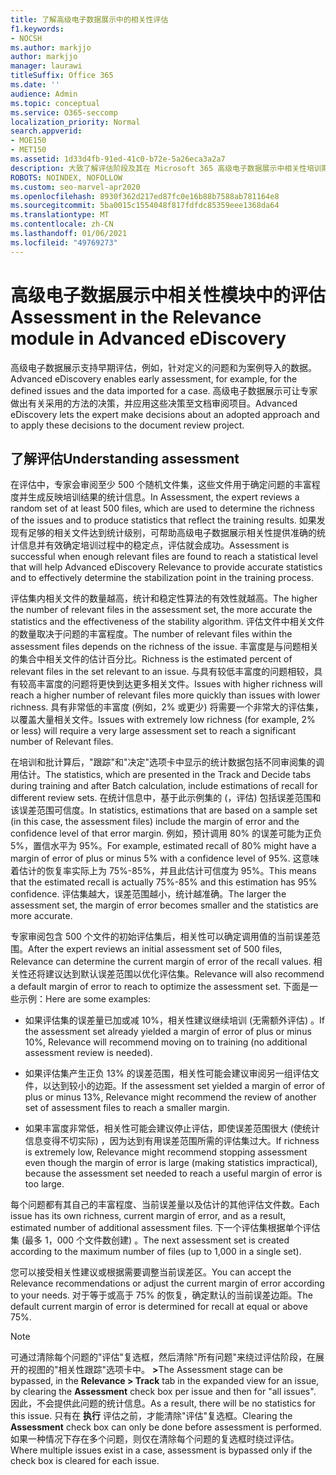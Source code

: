 ```yaml
---
title: 了解高级电子数据展示中的相关性评估
f1.keywords:
- NOCSH
ms.author: markjjo
author: markjjo
manager: laurawi
titleSuffix: Office 365
ms.date: ''
audience: Admin
ms.topic: conceptual
ms.service: O365-seccomp
localization_priority: Normal
search.appverid:
- MOE150
- MET150
ms.assetid: 1d33d4fb-91ed-41c0-b72e-5a26eca3a2a7
description: 大致了解评估阶段及其在 Microsoft 365 高级电子数据展示中相关性培训期间确定问题丰富的角色。
ROBOTS: NOINDEX, NOFOLLOW
ms.custom: seo-marvel-apr2020
ms.openlocfilehash: 8930f362d217ed87fc0e16b88b7588ab781164e8
ms.sourcegitcommit: 5ba0015c1554048f817fdfdc85359eee1368da64
ms.translationtype: MT
ms.contentlocale: zh-CN
ms.lasthandoff: 01/06/2021
ms.locfileid: "49769273"
---
```

# <a name="assessment-in-the-relevance-module-in-advanced-ediscovery"></a><span data-ttu-id="6b580-103">高级电子数据展示中相关性模块中的评估</span><span class="sxs-lookup"><span data-stu-id="6b580-103">Assessment in the Relevance module in Advanced eDiscovery</span></span>
  
<span data-ttu-id="6b580-104">高级电子数据展示支持早期评估，例如，针对定义的问题和为案例导入的数据。</span><span class="sxs-lookup"><span data-stu-id="6b580-104">Advanced eDiscovery enables early assessment, for example, for the defined issues and the data imported for a case.</span></span> <span data-ttu-id="6b580-105">高级电子数据展示可让专家做出有关采用的方法的决策，并应用这些决策至文档审阅项目。</span><span class="sxs-lookup"><span data-stu-id="6b580-105">Advanced eDiscovery lets the expert make decisions about an adopted approach and to apply these decisions to the document review project.</span></span>
  
## <a name="understanding-assessment"></a><span data-ttu-id="6b580-106">了解评估</span><span class="sxs-lookup"><span data-stu-id="6b580-106">Understanding assessment</span></span>

<span data-ttu-id="6b580-107">在评估中，专家会审阅至少 500 个随机文件集，这些文件用于确定问题的丰富程度并生成反映培训结果的统计信息。</span><span class="sxs-lookup"><span data-stu-id="6b580-107">In Assessment, the expert reviews a random set of at least 500 files, which are used to determine the richness of the issues and to produce statistics that reflect the training results.</span></span> <span data-ttu-id="6b580-108">如果发现有足够的相关文件达到统计级别，可帮助高级电子数据展示相关性提供准确的统计信息并有效确定培训过程中的稳定点，评估就会成功。</span><span class="sxs-lookup"><span data-stu-id="6b580-108">Assessment is successful when enough relevant files are found to reach a statistical level that will help Advanced eDiscovery Relevance to provide accurate statistics and to effectively determine the stabilization point in the training process.</span></span> 
  
<span data-ttu-id="6b580-109">评估集内相关文件的数量越高，统计和稳定性算法的有效性就越高。</span><span class="sxs-lookup"><span data-stu-id="6b580-109">The higher the number of relevant files in the assessment set, the more accurate the statistics and the effectiveness of the stability algorithm.</span></span> <span data-ttu-id="6b580-110">评估文件中相关文件的数量取决于问题的丰富程度。</span><span class="sxs-lookup"><span data-stu-id="6b580-110">The number of relevant files within the assessment files depends on the richness of the issue.</span></span> <span data-ttu-id="6b580-111">丰富度是与问题相关的集合中相关文件的估计百分比。</span><span class="sxs-lookup"><span data-stu-id="6b580-111">Richness is the estimated percent of relevant files in the set relevant to an issue.</span></span> <span data-ttu-id="6b580-112">与具有较低丰富度的问题相较，具有较高丰富度的问题将更快到达更多相关文件。</span><span class="sxs-lookup"><span data-stu-id="6b580-112">Issues with higher richness will reach a higher number of relevant files more quickly than issues with lower richness.</span></span> <span data-ttu-id="6b580-113">具有非常低的丰富度 (例如，2% 或更少) 将需要一个非常大的评估集，以覆盖大量相关文件。</span><span class="sxs-lookup"><span data-stu-id="6b580-113">Issues with extremely low richness (for example, 2% or less) will require a very large assessment set to reach a significant number of Relevant files.</span></span>
  
<span data-ttu-id="6b580-114">在培训和批计算后，"跟踪"和"决定"选项卡中显示的统计数据包括不同审阅集的调用估计。</span><span class="sxs-lookup"><span data-stu-id="6b580-114">The statistics, which are presented in the Track and Decide tabs during training and after Batch calculation, include estimations of recall for different review sets.</span></span> <span data-ttu-id="6b580-115">在统计信息中，基于此示例集的 (，评估) 包括误差范围和该误差范围可信度。</span><span class="sxs-lookup"><span data-stu-id="6b580-115">In statistics, estimations that are based on a sample set (in this case, the assessment files) include the margin of error and the confidence level of that error margin.</span></span> <span data-ttu-id="6b580-116">例如，预计调用 80% 的误差可能为正负 5%，置信水平为 95%。</span><span class="sxs-lookup"><span data-stu-id="6b580-116">For example, estimated recall of 80% might have a margin of error of plus or minus 5% with a confidence level of 95%.</span></span> <span data-ttu-id="6b580-117">这意味着估计的恢复率实际上为 75%-85%，并且此估计可信度为 95%。</span><span class="sxs-lookup"><span data-stu-id="6b580-117">This means that the estimated recall is actually 75%-85% and this estimation has 95% confidence.</span></span> <span data-ttu-id="6b580-118">评估集越大，误差范围越小，统计越准确。</span><span class="sxs-lookup"><span data-stu-id="6b580-118">The larger the assessment set, the margin of error becomes smaller and the statistics are more accurate.</span></span> 
  
<span data-ttu-id="6b580-119">专家审阅包含 500 个文件的初始评估集后，相关性可以确定调用值的当前误差范围。</span><span class="sxs-lookup"><span data-stu-id="6b580-119">After the expert reviews an initial assessment set of 500 files, Relevance can determine the current margin of error of the recall values.</span></span> <span data-ttu-id="6b580-120">相关性还将建议达到默认误差范围以优化评估集。</span><span class="sxs-lookup"><span data-stu-id="6b580-120">Relevance will also recommend a default margin of error to reach to optimize the assessment set.</span></span> <span data-ttu-id="6b580-121">下面是一些示例：</span><span class="sxs-lookup"><span data-stu-id="6b580-121">Here are some examples:</span></span>
  
- <span data-ttu-id="6b580-122">如果评估集的误差量已加或减 10%，相关性建议继续培训 (无需额外评估) 。</span><span class="sxs-lookup"><span data-stu-id="6b580-122">If the assessment set already yielded a margin of error of plus or minus 10%, Relevance will recommend moving on to training (no additional assessment review is needed).</span></span> 

- <span data-ttu-id="6b580-123">如果评估集产生正负 13% 的误差范围，相关性可能会建议审阅另一组评估文件，以达到较小的边距。</span><span class="sxs-lookup"><span data-stu-id="6b580-123">If the assessment set yielded a margin of error of plus or minus 13%, Relevance might recommend the review of another set of assessment files to reach a smaller margin.</span></span> 

- <span data-ttu-id="6b580-124">如果丰富度非常低，相关性可能会建议停止评估，即使误差范围很大 (使统计信息变得不切实际) ，因为达到有用误差范围所需的评估集过大。</span><span class="sxs-lookup"><span data-stu-id="6b580-124">If richness is extremely low, Relevance might recommend stopping assessment even though the margin of error is large (making statistics impractical), because the assessment set needed to reach a useful margin of error is too large.</span></span>

<span data-ttu-id="6b580-125">每个问题都有其自己的丰富程度、当前误差量以及估计的其他评估文件数。</span><span class="sxs-lookup"><span data-stu-id="6b580-125">Each issue has its own richness, current margin of error, and as a result, estimated number of additional assessment files.</span></span> <span data-ttu-id="6b580-126">下一个评估集根据单个评估集 (最多 1，000 个文件数创建) 。</span><span class="sxs-lookup"><span data-stu-id="6b580-126">The next assessment set is created according to the maximum number of files (up to 1,000 in a single set).</span></span>
  
<span data-ttu-id="6b580-127">您可以接受相关性建议或根据需要调整当前误差区。</span><span class="sxs-lookup"><span data-stu-id="6b580-127">You can accept the Relevance recommendations or adjust the current margin of error according to your needs.</span></span> <span data-ttu-id="6b580-128">对于等于或高于 75% 的恢复，确定默认的当前误差边距。</span><span class="sxs-lookup"><span data-stu-id="6b580-128">The default current margin of error is determined for recall at equal or above 75%.</span></span>
  
> [!NOTE]
> <span data-ttu-id="6b580-129">可通过清除每个问题的"评估"复选框，然后清除"所有问题"来绕过评估阶段，在展开的视图的"相关性跟踪"选项卡中。 **\>**</span><span class="sxs-lookup"><span data-stu-id="6b580-129">The Assessment stage can be bypassed, in the **Relevance \> Track** tab in the expanded view for an issue, by clearing the **Assessment** check box per issue and then for "all issues".</span></span> <span data-ttu-id="6b580-130">因此，不会提供此问题的统计信息。</span><span class="sxs-lookup"><span data-stu-id="6b580-130">As a result, there will be no statistics for this issue.</span></span> <span data-ttu-id="6b580-131">只有在 **执行** 评估之前，才能清除"评估"复选框。</span><span class="sxs-lookup"><span data-stu-id="6b580-131">Clearing the **Assessment** check box can only be done before assessment is performed.</span></span> <span data-ttu-id="6b580-132">如果一种情况下存在多个问题，则仅在清除每个问题的复选框时绕过评估。</span><span class="sxs-lookup"><span data-stu-id="6b580-132">Where multiple issues exist in a case, assessment is bypassed only if the check box is cleared for each issue.</span></span>
